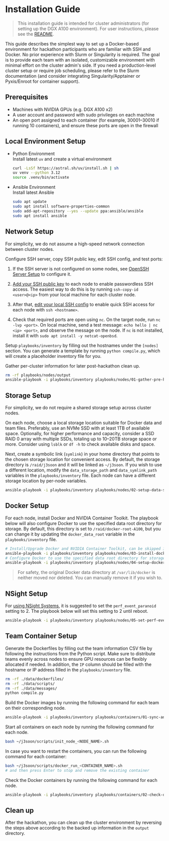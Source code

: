 # Installation Guide

> This installation guide is intended for cluster administrators (for setting up the DGX A100 environment). For user instructions, please see the [README](README.md).

This guide describes the simplest way to set up a Docker-based environment for hackathon participants who are familiar with SSH and Docker. No prior experience with Slurm or Singularity is required. The goal is to provide each team with an isolated, customizable environment with minimal effort on the cluster admin's side. If you need a production-level cluster setup or require job scheduling, please refer to the Slurm documentation (and consider integrating Singularity/Apptainer or Pyxis/Enroot for container support).

## Prerequisites

- Machines with NVIDIA GPUs (e.g. DGX A100 x2)
- A user account and password with sudo privileges on each machine
- An open port assigned to each container (for example, 30001–30010 if running 10 containers), and ensure these ports are open in the firewall

## Local Environment Setup

- Python Environment  
  Install latest `uv` and create a virtual environment
  ```sh
  curl -LsSf https://astral.sh/uv/install.sh | sh
  uv venv --python 3.12
  source .venv/bin/activate
  ```
- Ansible Environment  
  Install latest Ansible
  ```sh
  sudo apt update
  sudo apt install software-properties-common
  sudo add-apt-repository --yes --update ppa:ansible/ansible
  sudo apt install ansible
  ```

## Network Setup

For simplicity, we do not assume a high-speed network connection between cluster nodes.

Configure SSH server, copy SSH public key, edit SSH config, and test ports:

1. If the SSH server is not configured on some nodes, see [OpenSSH Server Setup](https://tutorial.j3soon.com/remote-development/openssh-server/) to configure it.

2. [Add your SSH public key](https://tutorial.j3soon.com/remote-development/openssh-server/#copy-ssh-public-key) to each node to enable passwordless SSH access. The easiest way to do this is by running `ssh-copy-id <user>@<ip>` from your local machine for each cluster node.

3. After that, [edit your local SSH config](https://tutorial.j3soon.com/remote-development/openssh-server/#set-up-ssh-config) to enable quick SSH access for each node with `ssh <hostname>`.

4. Check that required ports are open using `nc`. On the target node, run `nc -lvp <port>`. On local machine, send a test message: `echo hello | nc <ip> <port>`, and observe the message on the node. If `nc` is not installed, install it with `sudo apt install -y netcat-openbsd`.

Setup `playbooks/inventory` by filling out the hostnames under the `[nodes]` section. You can generate a template by running `python compile.py`, which will create a placeholder inventory file for you.

Gather per-cluster information for later post-hackathon clean up.

```sh
rm -rf playbooks/nodes/output
ansible-playbook -i playbooks/inventory playbooks/nodes/01-gather-pre-hackathon-info.yaml
```

## Storage Setup

For simplicity, we do not require a shared storage setup across cluster nodes.

On each node, choose a local storage location suitable for Docker data and team files. Preferably, use an NVMe SSD with at least 1TB of available space. Optionally, for higher performance and capacity, consider a SSD RAID 0 array with multiple SSDs, totaling up to 10–20TB storage space or more. Consider using `lsblk` or `df -h` to check available disks and space.

Next, create a symbolic link (`symlink`) in your home directory that points to the chosen storage location for convenient access. By default, the storage directory is `/raid/j3soon` and it will be linked as `~/j3soon`. If you wish to use a different location, modify the `data_storage_path` and `data_symlink_path` variables in the `playbooks/inventory` file. Each node can have a different storage location by per-node variables.

```sh
ansible-playbook -i playbooks/inventory playbooks/nodes/02-setup-data-storage.yaml --ask-become-pass
```

## Docker Setup

For each node, install Docker and NVIDIA Container Toolkit. The playbook below will also configure Docker to use the specified data root directory for storage. By default, this directory is set to `/raid/docker-root-A100`, but you can change it by updating the `docker_data_root` variable in the `playbooks/inventory` file.

```sh
# Install/Upgrade Docker and NVIDIA Container Toolkit, can be skipped if already installed.
ansible-playbook -i playbooks/inventory playbooks/nodes/03-install-docker.yaml --ask-become-pass
# Configure Docker to use the specified data root directory for storage.
ansible-playbook -i playbooks/inventory playbooks/nodes/04-setup-docker.yaml --ask-become-pass
```

> For safety, the original Docker data directory at `/var/lib/docker` is neither moved nor deleted. You can manually remove it if you wish to.

## NSight Setup

For [using NSight Systems](https://docs.nvidia.com/nsight-systems/InstallationGuide/index.html#requirements-for-x86-64-and-arm-sbsa-targets-on-linux), it is suggested to set the `perf_event_paranoid` setting to 2. The playbook below will set this setting to 2 until reboot.

```sh
ansible-playbook -i playbooks/inventory playbooks/nodes/05-set-perf-event-paranoid.yaml --ask-become-pass
```

## Team Container Setup

Generate the Dockerfiles by filling out the team information CSV file by following the instructions from the Python script. Make sure to distribute teams evenly across nodes to ensure GPU resources can be flexibly allocated if needed. In addition, the `IP` column should be filled with the hostname or IP address filled in the `playbooks/inventory` file.

```sh
rm -rf ./data/dockerfiles/
rm -rf ./data/scripts/
rm -rf ./data/messages/
python compile.py
```

Build the Docker images by running the following command for each team on their corresponding node.

```sh
ansible-playbook -i playbooks/inventory playbooks/containers/01-sync-and-build-docker-images.yaml
```

Start all containers on each node by running the following command for each node.

```sh
bash ~/j3soon/scripts/init_node_<NODE_NAME>.sh
```

In case you want to restart the containers, you can run the following command for each container:

```sh
bash ~/j3soon/scripts/docker_run_<CONTAINER_NAME>.sh
# and then press Enter to stop and remove the existing container
```

Check the Docker containers by running the following command for each node.

```sh
ansible-playbook -i playbooks/inventory playbooks/containers/02-check-docker-containers.yaml
```

## Clean up

After the hackathon, you can clean up the cluster environment by reversing the steps above according to the backed up information in the `output` directory.
